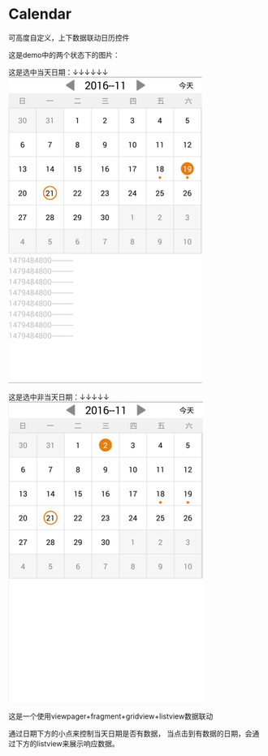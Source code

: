 # Calendar
可高度自定义，上下数据联动日历控件

这是demo中的两个状态下的图片：

这是选中当天日期：↓↓↓↓↓↓<br>
![](https://github.com/a363567557/Calendar/blob/master/demo_pic1.png)

这是选中非当天日期：↓↓↓↓↓<br>
![](https://github.com/a363567557/Calendar/blob/master/demo_pic2.png)



这是一个使用viewpager+fragment+gridview+listview数据联动

通过日期下方的小点来控制当天日期是否有数据，
当点击到有数据的日期，会通过下方的listview来展示响应数据。